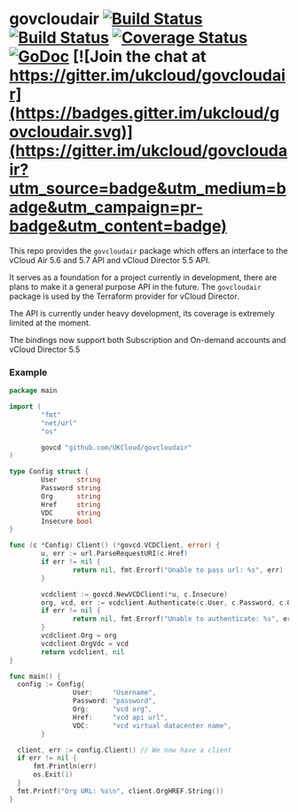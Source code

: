 # govcloudair [![Build Status](https://ci.vmware.run/api/badges/ukcloud/govcloudair/status.svg)](https://ci.vmware.run/ukcloud/govcloudair) [![Build Status](https://travis-ci.org/UKCloud/govcloudair.svg?branch=master)](https://travis-ci.org/UKCloud/govcloudair) [![Coverage Status](https://coveralls.io/repos/ukcloud/govcloudair/badge.svg?branch=master&service=github)](https://coveralls.io/github/ukcloud/govcloudair?branch=master) [![GoDoc](https://godoc.org/github.com/UKCloud/govcloudair?status.svg)](http://godoc.org/github.com/UKCloud/govcloudair) [![Join the chat at https://gitter.im/ukcloud/govcloudair](https://badges.gitter.im/ukcloud/govcloudair.svg)](https://gitter.im/ukcloud/govcloudair?utm_source=badge&utm_medium=badge&utm_campaign=pr-badge&utm_content=badge)
This repo provides the `govcloudair` package which offers an interface to the vCloud Air 5.6 and 5.7 API and vCloud Director 5.5 API.

It serves as a foundation for a project currently in development, there are plans to make it a general purpose API in the future. The `govcloudair` package is used by the Terraform provider for vCloud Director.

The API is currently under heavy development, its coverage is extremely limited at the moment.

The bindings now support both Subscription and On-demand accounts and vCloud Director 5.5

### Example ###

```go
package main

import (
        "fmt"
        "net/url"
        "os"

        govcd "github.com/UKCloud/govcloudair"
)

type Config struct {
        User     string
        Password string
        Org      string
        Href     string
        VDC      string
        Insecure bool
}

func (c *Config) Client() (*govcd.VCDClient, error) {
        u, err := url.ParseRequestURI(c.Href)
        if err != nil {
                return nil, fmt.Errorf("Unable to pass url: %s", err)
        }

        vcdclient := govcd.NewVCDClient(*u, c.Insecure)
        org, vcd, err := vcdclient.Authenticate(c.User, c.Password, c.Org, c.VDC)
        if err != nil {
                return nil, fmt.Errorf("Unable to authenticate: %s", err)
        }
        vcdclient.Org = org
        vcdclient.OrgVdc = vcd
        return vcdclient, nil
}

func main() {
  config := Config{
                User:     "Username",
                Password: "password",
                Org:      "vcd org",
                Href:     "vcd api url",
                VDC:      "vcd virtual datacenter name",
        }

  client, err := config.Client() // We now have a client
  if err != nil {
      fmt.Println(err)
      os.Exit(1)
  }
  fmt.Printf("Org URL: %s\n", client.OrgHREF.String())
}
```
